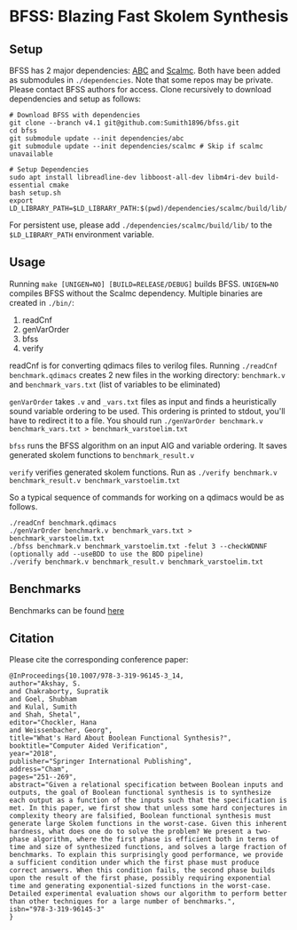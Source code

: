 # BFSS: Blazing Fast Skolem Synthesis

## Setup
BFSS has 2 major dependencies: [ABC](https://github.com/shubham-goel/ABC) and [Scalmc](https://github.com/shubham-goel/scalmcSampling). Both have been added as submodules in `./dependencies`. Note that some repos may be private. Please contact BFSS authors for access. Clone recursively to download dependencies and setup as follows:
```shell
# Download BFSS with dependencies
git clone --branch v4.1 git@github.com:Sumith1896/bfss.git
cd bfss
git submodule update --init dependencies/abc
git submodule update --init dependencies/scalmc # Skip if scalmc unavailable

# Setup Dependencies
sudo apt install libreadline-dev libboost-all-dev libm4ri-dev build-essential cmake
bash setup.sh
export LD_LIBRARY_PATH=$LD_LIBRARY_PATH:$(pwd)/dependencies/scalmc/build/lib/
```
For persistent use, please add `./dependencies/scalmc/build/lib/` to the `$LD_LIBRARY_PATH` environment variable.

## Usage
Running `make [UNIGEN=NO] [BUILD=RELEASE/DEBUG]` builds BFSS. `UNIGEN=NO` compiles BFSS without the Scalmc dependency. Multiple binaries are created in `./bin/`:

1. readCnf
2. genVarOrder
3. bfss
4. verify

readCnf is for converting qdimacs files to verilog files. Running `./readCnf benchmark.qdimacs` creates 2 new files in the working directory: `benchmark.v` and `benchmark_vars.txt` (list of variables to be eliminated)

`genVarOrder` takes `.v` and `_vars.txt` files as input and finds a heuristically sound variable ordering to be used. This ordering is printed to stdout, you'll have to redirect it to a file. You should run `./genVarOrder benchmark.v benchmark_vars.txt > benchmark_varstoelim.txt`

`bfss` runs the BFSS algorithm on an input AIG and variable ordering. It saves generated skolem functions to `benchmark_result.v`

`verify` verifies generated skolem functions. Run as `./verify benchmark.v benchmark_result.v benchmark_varstoelim.txt`

So a typical sequence of commands for working on a qdimacs would be as follows.
```
./readCnf benchmark.qdimacs
./genVarOrder benchmark.v benchmark_vars.txt > benchmark_varstoelim.txt
./bfss benchmark.v benchmark_varstoelim.txt -felut 3 --checkWDNNF (optionally add --useBDD to use the BDD pipeline)
./verify benchmark.v benchmark_result.v benchmark_varstoelim.txt
```

## Benchmarks
Benchmarks can be found [here](https://github.com/shubham-goel/Skolem_Benchmarks)

## Citation
Please cite the corresponding conference paper:
```
@InProceedings{10.1007/978-3-319-96145-3_14,
author="Akshay, S.
and Chakraborty, Supratik
and Goel, Shubham
and Kulal, Sumith
and Shah, Shetal",
editor="Chockler, Hana
and Weissenbacher, Georg",
title="What's Hard About Boolean Functional Synthesis?",
booktitle="Computer Aided Verification",
year="2018",
publisher="Springer International Publishing",
address="Cham",
pages="251--269",
abstract="Given a relational specification between Boolean inputs and outputs, the goal of Boolean functional synthesis is to synthesize each output as a function of the inputs such that the specification is met. In this paper, we first show that unless some hard conjectures in complexity theory are falsified, Boolean functional synthesis must generate large Skolem functions in the worst-case. Given this inherent hardness, what does one do to solve the problem? We present a two-phase algorithm, where the first phase is efficient both in terms of time and size of synthesized functions, and solves a large fraction of benchmarks. To explain this surprisingly good performance, we provide a sufficient condition under which the first phase must produce correct answers. When this condition fails, the second phase builds upon the result of the first phase, possibly requiring exponential time and generating exponential-sized functions in the worst-case. Detailed experimental evaluation shows our algorithm to perform better than other techniques for a large number of benchmarks.",
isbn="978-3-319-96145-3"
}
```
